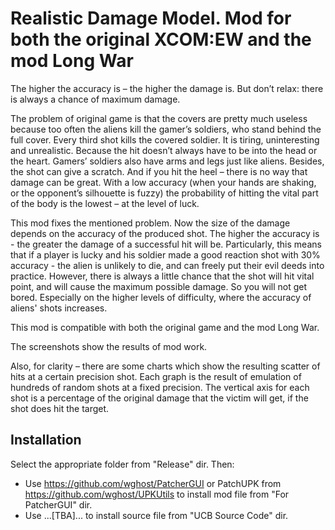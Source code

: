 # Realistic Damage Model. Mod for both the original XCOM:EW and the mod Long War

The higher the accuracy is – the higher the damage is. But don’t relax: there is always a chance of maximum damage.

The problem of original game is that the covers are pretty much useless because too often the aliens kill the gamer’s soldiers, who stand behind the full cover. Every third shot kills the covered soldier. It is tiring, uninteresting and unrealistic. Because the hit doesn’t always have to be into the head or the heart. Gamers’ soldiers also have arms and legs just like aliens. Besides, the shot can give a scratch. And if you hit the heel – there is no way that damage can be great.  With a low accuracy (when your hands are shaking, or the opponent’s silhouette is fuzzy) the probability of hitting the vital part of the body is the lowest – at the level of luck.

This mod fixes the mentioned problem. Now the size of the damage depends on the accuracy of the produced shot. The higher the accuracy is - the greater the damage of a successful hit will be. Particularly, this means that if a player is lucky and his soldier made a good reaction shot with 30% accuracy - the alien is unlikely to die, and can freely put their evil deeds into practice. However, there is always a little chance that the shot will hit vital point, and will cause the maximum possible damage. So you will not get bored. Especially on the higher levels of difficulty, where the accuracy of aliens' shots increases.

This mod is compatible with both the original game and the mod Long War.

The screenshots show the results of mod work.

Also, for clarity – there are some charts which show the resulting scatter of hits at a certain precision shot. Each graph is the result of emulation of hundreds of random shots at a fixed precision. The vertical axis for each shot is a percentage of the original damage that the victim will get, if the shot does hit the target.

## Installation
Select the appropriate folder from "Release" dir. Then:
* Use https://github.com/wghost/PatcherGUI or  PatchUPK from https://github.com/wghost/UPKUtils to install mod file from "For PatcherGUI" dir.
* Use ...[TBA]... to install source file from "UCB Source Code" dir.